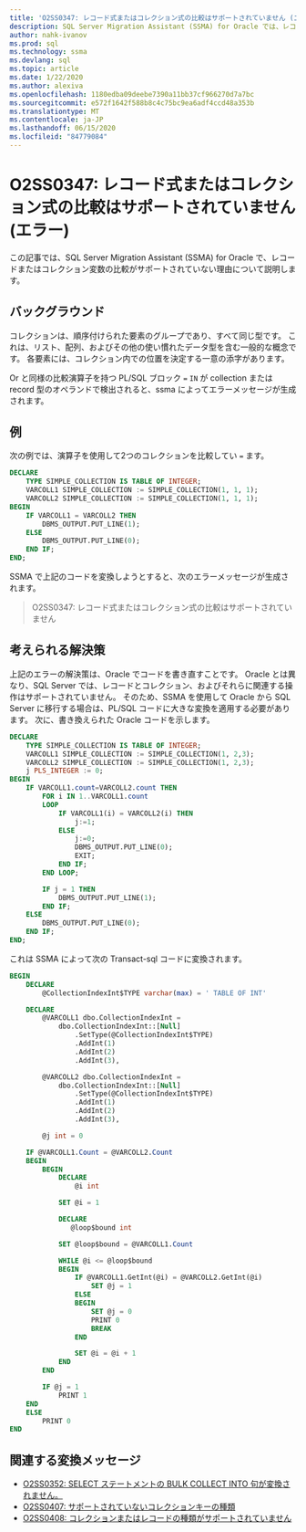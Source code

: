 ```yaml
---
title: 'O2SS0347: レコード式またはコレクション式の比較はサポートされていません (エラー)'
description: SQL Server Migration Assistant (SSMA) for Oracle では、レコードまたはコレクション変数の比較がサポートされていない理由について説明します。
author: nahk-ivanov
ms.prod: sql
ms.technology: ssma
ms.devlang: sql
ms.topic: article
ms.date: 1/22/2020
ms.author: alexiva
ms.openlocfilehash: 1180edba09deebe7390a11bb37cf966270d7a7bc
ms.sourcegitcommit: e572f1642f588b8c4c75bc9ea6adf4ccd48a353b
ms.translationtype: MT
ms.contentlocale: ja-JP
ms.lasthandoff: 06/15/2020
ms.locfileid: "84779084"
---
```

# <a name="o2ss0347-comparison-of-record-or-collection-expressions-is-not-supported-error"></a>O2SS0347: レコード式またはコレクション式の比較はサポートされていません (エラー)

この記事では、SQL Server Migration Assistant (SSMA) for Oracle で、レコードまたはコレクション変数の比較がサポートされていない理由について説明します。

## <a name="background"></a>バックグラウンド

コレクションは、順序付けられた要素のグループであり、すべて同じ型です。 これは、リスト、配列、およびその他の使い慣れたデータ型を含む一般的な概念です。 各要素には、コレクション内での位置を決定する一意の添字があります。

Or と同様の比較演算子を持つ PL/SQL ブロック `=` `IN` が collection または record 型のオペランドで検出されると、ssma によってエラーメッセージが生成されます。

## <a name="example"></a>例

次の例では、演算子を使用して2つのコレクションを比較してい `=` ます。

```sql
DECLARE
    TYPE SIMPLE_COLLECTION IS TABLE OF INTEGER;
    VARCOLL1 SIMPLE_COLLECTION := SIMPLE_COLLECTION(1, 1, 1);
    VARCOLL2 SIMPLE_COLLECTION := SIMPLE_COLLECTION(1, 1, 1);
BEGIN
    IF VARCOLL1 = VARCOLL2 THEN
        DBMS_OUTPUT.PUT_LINE(1);
    ELSE
        DBMS_OUTPUT.PUT_LINE(0);
    END IF;
END;
```

SSMA で上記のコードを変換しようとすると、次のエラーメッセージが生成されます。

> O2SS0347: レコード式またはコレクション式の比較はサポートされていません

## <a name="possible-remedies"></a>考えられる解決策

上記のエラーの解決策は、Oracle でコードを書き直すことです。 Oracle とは異なり、SQL Server では、レコードとコレクション、およびそれらに関連する操作はサポートされていません。 そのため、SSMA を使用して Oracle から SQL Server に移行する場合は、PL/SQL コードに大きな変換を適用する必要があります。 次に、書き換えられた Oracle コードを示します。

```sql
DECLARE
    TYPE SIMPLE_COLLECTION IS TABLE OF INTEGER;
    VARCOLL1 SIMPLE_COLLECTION := SIMPLE_COLLECTION(1, 2,3);
    VARCOLL2 SIMPLE_COLLECTION := SIMPLE_COLLECTION(1, 2,3);
    j PLS_INTEGER := 0;
BEGIN
    IF VARCOLL1.count=VARCOLL2.count THEN
        FOR i IN 1..VARCOLL1.count
        LOOP
            IF VARCOLL1(i) = VARCOLL2(i) THEN
                j:=1;
            ELSE
                j:=0;
                DBMS_OUTPUT.PUT_LINE(0);
                EXIT;
            END IF;
        END LOOP;

        IF j = 1 THEN
            DBMS_OUTPUT.PUT_LINE(1);
        END IF;
    ELSE
        DBMS_OUTPUT.PUT_LINE(0);
    END IF;
END;
```

これは SSMA によって次の Transact-sql コードに変換されます。

```sql
BEGIN
    DECLARE
        @CollectionIndexInt$TYPE varchar(max) = ' TABLE OF INT'

    DECLARE
        @VARCOLL1 dbo.CollectionIndexInt =
            dbo.CollectionIndexInt::[Null]
                .SetType(@CollectionIndexInt$TYPE)
                .AddInt(1)
                .AddInt(2)
                .AddInt(3),

        @VARCOLL2 dbo.CollectionIndexInt =
            dbo.CollectionIndexInt::[Null]
                .SetType(@CollectionIndexInt$TYPE)
                .AddInt(1)
                .AddInt(2)
                .AddInt(3),

        @j int = 0

    IF @VARCOLL1.Count = @VARCOLL2.Count
    BEGIN
        BEGIN
            DECLARE
                @i int

            SET @i = 1

            DECLARE
               @loop$bound int

            SET @loop$bound = @VARCOLL1.Count

            WHILE @i <= @loop$bound
            BEGIN
                IF @VARCOLL1.GetInt(@i) = @VARCOLL2.GetInt(@i)
                    SET @j = 1
                ELSE
                BEGIN
                    SET @j = 0
                    PRINT 0
                    BREAK
                END

                SET @i = @i + 1
            END
        END

        IF @j = 1
            PRINT 1
    END
    ELSE
        PRINT 0
END
```

## <a name="related-conversion-messages"></a>関連する変換メッセージ

* [O2SS0352: SELECT ステートメントの BULK COLLECT INTO 句が変換されません。](o2ss0352.md)
* [O2SS0407: サポートされていないコレクションキーの種類](o2ss0407.md)
* [O2SS0408: コレクションまたはレコードの種類がサポートされていません](o2ss0408.md)
